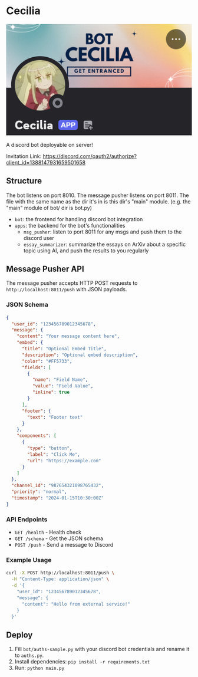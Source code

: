 # Cecilia

![#c](pics/bot.jpg)

A discord bot deployable on server!

Invitation Link: https://discord.com/oauth2/authorize?client_id=1388147931659501658

## Structure

The bot listens on port 8010. The message pusher listens on port 8011. The file with the same name as the dir it's in is this dir's "main" module. (e.g. the "main" module of bot/ dir is bot.py)

- `bot`: the frontend for handling discord bot integration
- `apps`: the backend for the bot's functionalities
  - `msg_pusher`: listen to port 8011 for any msgs and push them to the discord user
  - `essay_summarizer`: summarize the essays on ArXiv about a specific topic using AI, and push the results to you regularly

## Message Pusher API

The message pusher accepts HTTP POST requests to `http://localhost:8011/push` with JSON payloads.

### JSON Schema

```json
{
  "user_id": "123456789012345678",
  "message": {
    "content": "Your message content here",
    "embed": {
      "title": "Optional Embed Title",
      "description": "Optional embed description", 
      "color": "#FF5733",
      "fields": [
        {
          "name": "Field Name",
          "value": "Field Value",
          "inline": true
        }
      ],
      "footer": {
        "text": "Footer text"
      }
    },
    "components": [
      {
        "type": "button",
        "label": "Click Me",
        "url": "https://example.com"
      }
    ]
  },
  "channel_id": "987654321098765432",
  "priority": "normal",
  "timestamp": "2024-01-15T10:30:00Z"
}
```

### API Endpoints

- `GET /health` - Health check
- `GET /schema` - Get the JSON schema
- `POST /push` - Send a message to Discord

### Example Usage

```bash
curl -X POST http://localhost:8011/push \
  -H "Content-Type: application/json" \
  -d '{
    "user_id": "123456789012345678",
    "message": {
      "content": "Hello from external service!"
    }
  }'
```

## Deploy

1. Fill `bot/auths-sample.py` with your discord bot credentials and rename it to `auths.py`.
2. Install dependencies: `pip install -r requirements.txt`
3. Run: `python main.py`
